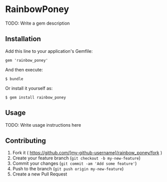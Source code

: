 # RainbowPoney

TODO: Write a gem description

## Installation

Add this line to your application's Gemfile:

    gem 'rainbow_poney'

And then execute:

    $ bundle

Or install it yourself as:

    $ gem install rainbow_poney

## Usage

TODO: Write usage instructions here

## Contributing

1. Fork it ( https://github.com/[my-github-username]/rainbow_poney/fork )
2. Create your feature branch (`git checkout -b my-new-feature`)
3. Commit your changes (`git commit -am 'Add some feature'`)
4. Push to the branch (`git push origin my-new-feature`)
5. Create a new Pull Request

